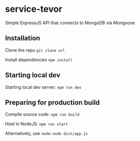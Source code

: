 # service-tevor
Simple ExpressJS API that connects to MongoDB via Mongoose

## Installation
Clone the repo
```git clone url```

Install dependencies
```npm install```

## Starting local dev 
Starting local dev server:
```npm run dev```

## Preparing for production build
Compile source code:
```npm run build```

Host in NodeJS:
```npm run start```

Alternatively, use ```node```:
```node dist/app.js```
